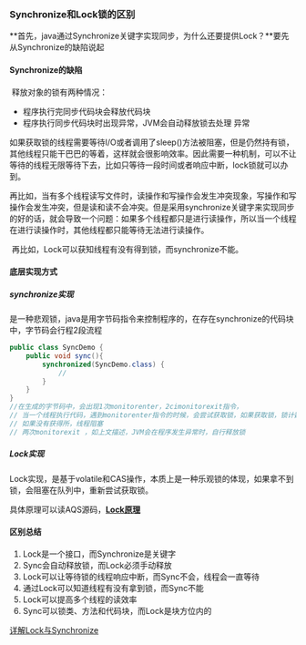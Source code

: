 ### Synchronize和Lock锁的区别

**首先，java通过Synchronize关键字实现同步，为什么还要提供Lock？**要先从Synchronize的缺陷说起

#### Synchronize的缺陷

​	释放对象的锁有两种情况：

- 程序执行完同步代码块会释放代码块
- 程序执行同步代码块时出现异常，JVM会自动释放锁去处理 异常

​      如果获取锁的线程需要等待I/O或者调用了sleep()方法被阻塞，但是仍然持有锁，其他线程只能干巴巴的等着，这样就会很影响效率。因此需要一种机制，可以不让等待的线程无限等待下去，比如只等待一段时间或者响应中断，lock锁就可以办到。

​		再比如，当有多个线程读写文件时，读操作和写操作会发生冲突现象，写操作和写操作会发生冲突，但是读和读不会冲突。但是采用synchronize关键字来实现同步的好的话，就会导致一个问题：如果多个线程都只是进行读操作，所以当一个线程在进行读操作时，其他线程都只能等待无法进行读操作。

​		再比如，Lock可以获知线程有没有得到锁，而synchronize不能。

#### 底层实现方式

##### 	synchronize实现

​	是一种悲观锁，java是用字节码指令来控制程序的，在存在synchronize的代码块中，字节码会行程2段流程

```java
public class SyncDemo {
    public void sync(){
        synchronized(SyncDemo.class) {
            //
        }
    }
}
//在生成的字节码中，会出现1次monitorenter，2cimonitorexit指令，
// 当一个线程执行代码，遇到monitorenter指令的时候，会尝试获取锁，如果获取锁，锁计数 +1,
// 如果没有获得所，线程阻塞
// 两次monitorexit ，如上文描述，JVM会在程序发生异常时，自行释放锁
```

##### Lock实现

​	Lock实现，是基于volatile和CAS操作，本质上是一种乐观锁的体现，如果拿不到锁，会阻塞在队列中，重新尝试获取锁。

具体原理可以读AQS源码，[**Lock原理**](https://blog.csdn.net/Luxia_24/article/details/52403033)

#### 区别总结

1. Lock是一个接口，而Synchronize是关键字
2. Sync会自动释放锁，而Lock必须手动释放
3. Lock可以让等待锁的线程响应中断，而Sync不会，线程会一直等待
4. 通过Lock可以知道线程有没有拿到锁，而Sync不能
5. Lock可以提高多个线程的读效率
6. Sync可以锁类、方法和代码块，而Lock是块方位内的

[详解Lock与Synchronize](https://blog.csdn.net/u012403290/article/details/64910926)

